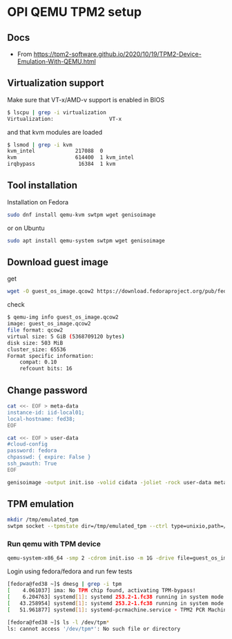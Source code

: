 
# OPI QEMU TPM2 setup

## Docs

- From <https://tpm2-software.github.io/2020/10/19/TPM2-Device-Emulation-With-QEMU.html>

## Virtualization support

Make sure that VT-x/AMD-v support is enabled in BIOS

```bash
$ lscpu | grep -i virtualization
Virtualization:                  VT-x
```

and that kvm modules are loaded

```bash
$ lsmod | grep -i kvm
kvm_intel             217088  0
kvm                   614400  1 kvm_intel
irqbypass              16384  1 kvm
```

## Tool installation

Installation on Fedora

```bash
sudo dnf install qemu-kvm swtpm wget genisoimage
```

or on Ubuntu

```bash
sudo apt install qemu-system swtpm wget genisoimage
```

## Download guest image

get

```bash
wget -O guest_os_image.qcow2 https://download.fedoraproject.org/pub/fedora/linux/releases/38/Cloud/x86_64/images/Fedora-Cloud-Base-38-1.6.x86_64.qcow2
```

check

```bash
$ qemu-img info guest_os_image.qcow2
image: guest_os_image.qcow2
file format: qcow2
virtual size: 5 GiB (5368709120 bytes)
disk size: 503 MiB
cluster_size: 65536
Format specific information:
    compat: 0.10
    refcount bits: 16
```

## Change password

```bash
cat <<- EOF > meta-data
instance-id: iid-local01;
local-hostname: fed38;
EOF

cat <<- EOF > user-data
#cloud-config
password: fedora
chpasswd: { expire: False }
ssh_pwauth: True
EOF

genisoimage -output init.iso -volid cidata -joliet -rock user-data meta-data
```

## TPM emulation

```bash
mkdir /tmp/emulated_tpm
swtpm socket --tpmstate dir=/tmp/emulated_tpm --ctrl type=unixio,path=/tmp/emulated_tpm/swtpm-sock --log level=20 --tpm2
```

### Run qemu with TPM device

```bash
qemu-system-x86_64 -smp 2 -cdrom init.iso -m 1G -drive file=guest_os_image.qcow2,if=none,id=disk -device ide-hd,drive=disk,bootindex=0 --nographic
```

Login using fedora/fedora and run few tests

```bash
[fedora@fed38 ~]$ dmesg | grep -i tpm
[    4.061037] ima: No TPM chip found, activating TPM-bypass!
[    6.204763] systemd[1]: systemd 253.2-1.fc38 running in system mode (+PAM +AUDIT +SELINUX -APPARMOR +IMA +SMACK +SECCOMP -GCRYPT +GNUTLS +OPENSSL +ACL +BLKID +CURL +ELFUTILS +FIDO2 +IDN)
[   43.258954] systemd[1]: systemd 253.2-1.fc38 running in system mode (+PAM +AUDIT +SELINUX -APPARMOR +IMA +SMACK +SECCOMP -GCRYPT +GNUTLS +OPENSSL +ACL +BLKID +CURL +ELFUTILS +FIDO2 +IDN)
[   51.961877] systemd[1]: systemd-pcrmachine.service - TPM2 PCR Machine ID Measurement was skipped because of an unmet condition check (ConditionPathExists=/sys/firmware/efi/efivars/StubP.

[fedora@fed38 ~]$ ls -l /dev/tpm*
ls: cannot access '/dev/tpm*': No such file or directory
```
